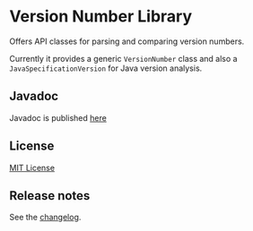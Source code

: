 Version Number Library
====

Offers API classes for parsing and comparing version numbers.

Currently it provides a generic `VersionNumber` class 
and also a `JavaSpecificationVersion` for Java version analysis.

## Javadoc

Javadoc is published [here](https://javadoc.jenkins-ci.org/component/remoting/)

## License

[MIT License](./LICENSE.txt)

## Release notes

See the [changelog](./CHANGELOG.md).

